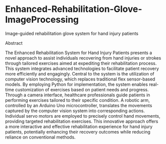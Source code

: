 # Enhanced-Rehabilitation-Glove-ImageProcessing
Image-guided rehabilitation glove system for hand injury patients


Abstract

The Enhanced Rehabilitation System for Hand Injury Patients presents a novel approach to assist individuals recovering from hand injuries or strokes through tailored exercises aimed at expediting their rehabilitation process. This system integrates advanced technologies to facilitate patient recovery more efficiently and engagingly.
Central to the system is the utilization of computer vision technology, which replaces traditional flex sensor-based models. By employing Python for implementation, the system enables real-time customization of exercises based on patient needs and progress. Through a camera interface, healthcare professionals guide patients in performing exercises tailored to their specific condition.
A robotic arm, controlled by an Arduino Uno microcontroller, translates the movements captured by the computer vision system into corresponding actions. Individual servo motors are employed to precisely control hand movements, providing targeted rehabilitation exercises.
This innovative approach offers a more interactive and effective rehabilitation experience for hand injury patients, potentially enhancing their recovery outcomes while reducing reliance on conventional methods.
